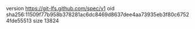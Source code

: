 version https://git-lfs.github.com/spec/v1
oid sha256:11509f77b958b378281ac6dc8469d8637dee4aa73935eb3f80c67524fde55513
size 13824
